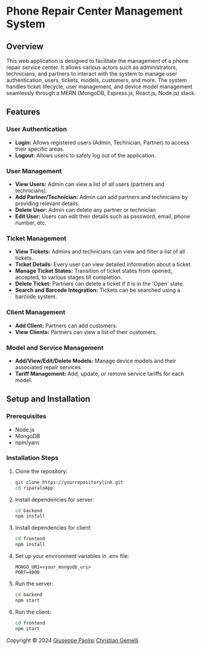 # Phone Repair Center Management System

## Overview
This web application is designed to facilitate the management of a phone repair service center. It allows various actors such as administrators, technicians, and partners to interact with the system to manage user authentication, users, tickets, models, customers, and more. The system handles ticket lifecycle, user management, and device model management seamlessly through a MERN (MongoDB, Express.js, React.js, Node.js) stack.

## Features

### User Authentication
- **Login:** Allows registered users (Admin, Technician, Partner) to access their specific areas.
- **Logout:** Allows users to safely log out of the application.

### User Management
- **View Users:** Admin can view a list of all users (partners and technicians).
- **Add Partner/Technician:** Admin can add partners and technicians by providing relevant details.
- **Delete User:** Admin can delete any partner or technician.
- **Edit User:** Users can edit their details such as password, email, phone number, etc.

### Ticket Management
- **View Tickets:** Admins and technicians can view and filter a list of all tickets.
- **Ticket Details:** Every user can view detailed information about a ticket.
- **Manage Ticket States:** Transition of ticket states from opened, accepted, to various stages till completion.
- **Delete Ticket:** Partners can delete a ticket if it is in the 'Open' state.
- **Search and Barcode Integration:** Tickets can be searched using a barcode system.

### Client Management
- **Add Client:** Partners can add customers.
- **View Clients:** Partners can view a list of their customers.

### Model and Service Management
- **Add/View/Edit/Delete Models:** Manage device models and their associated repair services.
- **Tariff Management:** Add, update, or remove service tariffs for each model.

## Setup and Installation

### Prerequisites
- Node.js
- MongoDB
- npm/yarn

### Installation Steps
1. Clone the repository:
   ```bash
   git clone https://yourrepositorylink.git
   cd riparaloApp
2. Install dependencies for server:
    ```bash
    cd backend
    npm install
3. Install dependencies for client:
    ```bash
    cd frontend
    npm install

4. Set up your environment variables in .env file:
    ```plaintext
    MONGO_URI=<your_mongodb_uri>
    PORT=4000

5. Run the server:
    ```bash
    cd backend
    npm start

6. Run the client:

    ```bash
    cd frontend
    npm start
Copyright © 2024
[Giuseppe Paolisi](https://github.com/giuseppepaolisi)
[Christian Gemelli](https://github.com/).

